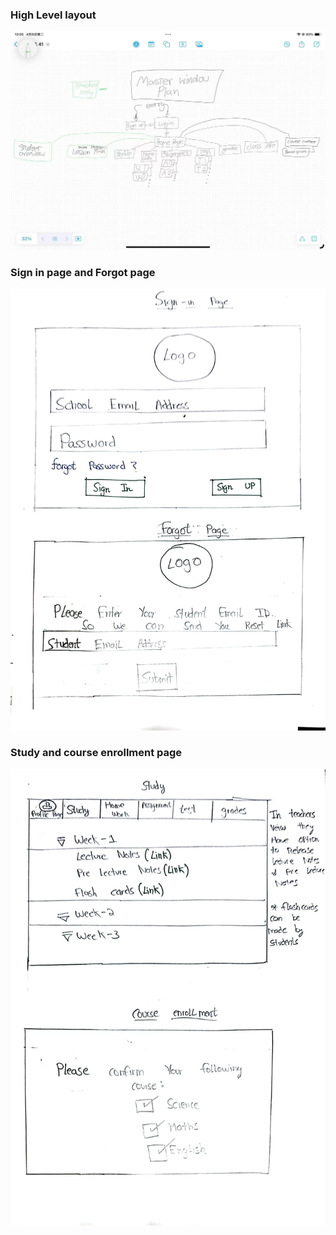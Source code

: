 ### High Level layout
![HIgh level app layout.JPG](Images/HIgh%20level%20app%20layout.JPG)

### Sign in page and Forgot page 
![Sign-In_page_and_forogt_page.jpeg](Images/Sign-In_page_and_forogt_page.jpeg)

### Study and course enrollment page
![Study_and_course_enrollment.jpeg](Images/Study_and_course_enrollment.jpeg)



